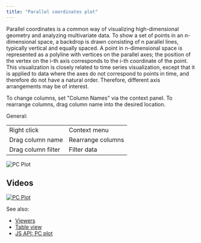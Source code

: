 ```yaml
---
title: "Parallel coordinates plot"
---
```


Parallel coordinates is a common way of visualizing high-dimensional geometry and analyzing multivariate data. To show a
set of points in an n-dimensional space, a backdrop is drawn consisting of n parallel lines, typically vertical and
equally spaced. A point in n-dimensional space is represented as a polyline with vertices on the parallel axes; the
position of the vertex on the i-th axis corresponds to the i-th coordinate of the point. This visualization is closely
related to time series visualization, except that it is applied to data where the axes do not correspond to points in
time, and therefore do not have a natural order. Therefore, different axis arrangements may be of interest.

To change columns, set "Column Names" via the context panel. To rearrange columns, drag column name into the desired
location.

General:

|                    |                   |
|--------------------|-------------------|
| Right click        | Context menu      |
| Drag column name   | Rearrange columns |
| Drag column filter | Filter data       |

![PC Plot](../../uploads/gifs/pc-plot.gif "PC Plot")

## Videos

[![PC Plot](../../uploads/youtube/visualizations2.png "Open on Youtube")](https://www.youtube.com/watch?v=7MBXWzdC0-I&t=1798s)

See also:

* [Viewers](../viewers/viewers.md)
* [Table view](../../datagrok/table-view.md)
* [JS API: PC plot](https://public.datagrok.ai/js/samples/ui/viewers/types/pc-plot)
